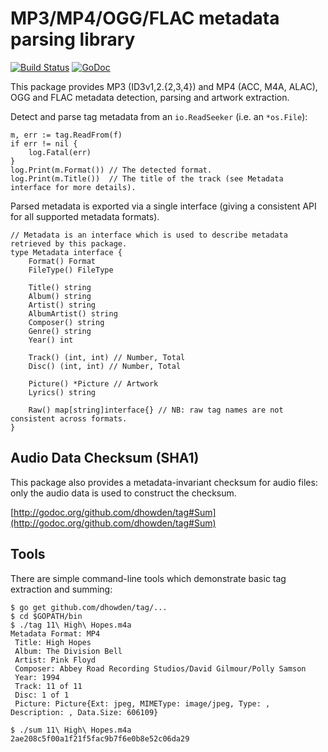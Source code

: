 # MP3/MP4/OGG/FLAC metadata parsing library
[![Build Status](https://travis-ci.org/dhowden/tag.svg?branch=master)](https://travis-ci.org/dhowden/tag)
[![GoDoc](https://godoc.org/github.com/dhowden/tag?status.svg)](https://godoc.org/github.com/dhowden/tag)

This package provides MP3 (ID3v1,2.{2,3,4}) and MP4 (ACC, M4A, ALAC), OGG and FLAC metadata detection, parsing and artwork extraction.

Detect and parse tag metadata from an `io.ReadSeeker` (i.e. an `*os.File`):

    m, err := tag.ReadFrom(f)
    if err != nil {
    	log.Fatal(err)
    }
    log.Print(m.Format()) // The detected format.
    log.Print(m.Title())  // The title of the track (see Metadata interface for more details).

Parsed metadata is exported via a single interface (giving a consistent API for all supported metadata formats).

    // Metadata is an interface which is used to describe metadata retrieved by this package.
    type Metadata interface {
    	Format() Format
    	FileType() FileType

    	Title() string
    	Album() string
    	Artist() string
    	AlbumArtist() string
    	Composer() string
    	Genre() string
    	Year() int

    	Track() (int, int) // Number, Total
    	Disc() (int, int) // Number, Total

    	Picture() *Picture // Artwork
    	Lyrics() string

    	Raw() map[string]interface{} // NB: raw tag names are not consistent across formats.
    }

## Audio Data Checksum (SHA1)

This package also provides a metadata-invariant checksum for audio files: only the audio data is used to
construct the checksum.

[http://godoc.org/github.com/dhowden/tag#Sum](http://godoc.org/github.com/dhowden/tag#Sum)

## Tools

There are simple command-line tools which demonstrate basic tag extraction and summing:

    $ go get github.com/dhowden/tag/...
    $ cd $GOPATH/bin
    $ ./tag 11\ High\ Hopes.m4a
    Metadata Format: MP4
     Title: High Hopes
     Album: The Division Bell
     Artist: Pink Floyd
     Composer: Abbey Road Recording Studios/David Gilmour/Polly Samson
     Year: 1994
     Track: 11 of 11
     Disc: 1 of 1
     Picture: Picture{Ext: jpeg, MIMEType: image/jpeg, Type: , Description: , Data.Size: 606109}

    $ ./sum 11\ High\ Hopes.m4a
    2ae208c5f00a1f21f5fac9b7f6e0b8e52c06da29
